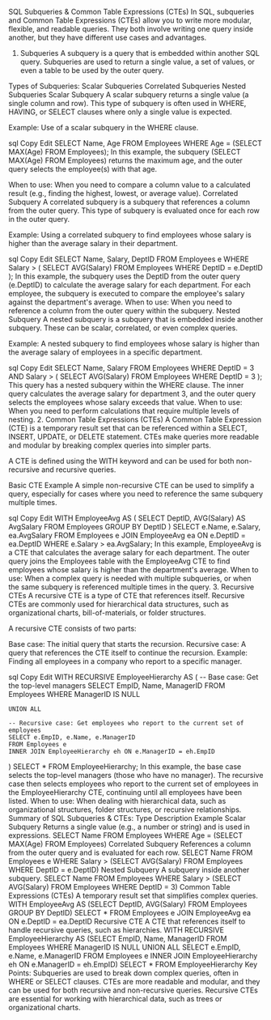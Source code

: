 SQL Subqueries & Common Table Expressions (CTEs)
In SQL, subqueries and Common Table Expressions (CTEs) allow you to write more modular, flexible, and readable queries. They both involve writing one query inside another, but they have different use cases and advantages.

1. Subqueries
A subquery is a query that is embedded within another SQL query. Subqueries are used to return a single value, a set of values, or even a table to be used by the outer query.

Types of Subqueries:
Scalar Subqueries
Correlated Subqueries
Nested Subqueries
Scalar Subquery
A scalar subquery returns a single value (a single column and row). This type of subquery is often used in WHERE, HAVING, or SELECT clauses where only a single value is expected.

Example: Use of a scalar subquery in the WHERE clause.

sql
Copy
Edit
SELECT Name, Age 
FROM Employees
WHERE Age = (SELECT MAX(Age) FROM Employees);
In this example, the subquery (SELECT MAX(Age) FROM Employees) returns the maximum age, and the outer query selects the employee(s) with that age.

When to use:
When you need to compare a column value to a calculated result (e.g., finding the highest, lowest, or average value).
Correlated Subquery
A correlated subquery is a subquery that references a column from the outer query. This type of subquery is evaluated once for each row in the outer query.

Example: Using a correlated subquery to find employees whose salary is higher than the average salary in their department.

sql
Copy
Edit
SELECT Name, Salary, DeptID 
FROM Employees e
WHERE Salary > (
    SELECT AVG(Salary) 
    FROM Employees 
    WHERE DeptID = e.DeptID
);
In this example, the subquery uses the DeptID from the outer query (e.DeptID) to calculate the average salary for each department. For each employee, the subquery is executed to compare the employee's salary against the department's average.
When to use:
When you need to reference a column from the outer query within the subquery.
Nested Subquery
A nested subquery is a subquery that is embedded inside another subquery. These can be scalar, correlated, or even complex queries.

Example: A nested subquery to find employees whose salary is higher than the average salary of employees in a specific department.

sql
Copy
Edit
SELECT Name, Salary
FROM Employees
WHERE DeptID = 3
AND Salary > (
    SELECT AVG(Salary)
    FROM Employees
    WHERE DeptID = 3
);
This query has a nested subquery within the WHERE clause. The inner query calculates the average salary for department 3, and the outer query selects the employees whose salary exceeds that value.
When to use:
When you need to perform calculations that require multiple levels of nesting.
2. Common Table Expressions (CTEs)
A Common Table Expression (CTE) is a temporary result set that can be referenced within a SELECT, INSERT, UPDATE, or DELETE statement. CTEs make queries more readable and modular by breaking complex queries into simpler parts.

A CTE is defined using the WITH keyword and can be used for both non-recursive and recursive queries.

Basic CTE Example
A simple non-recursive CTE can be used to simplify a query, especially for cases where you need to reference the same subquery multiple times.

sql
Copy
Edit
WITH EmployeeAvg AS (
    SELECT DeptID, AVG(Salary) AS AvgSalary
    FROM Employees
    GROUP BY DeptID
)
SELECT e.Name, e.Salary, ea.AvgSalary
FROM Employees e
JOIN EmployeeAvg ea ON e.DeptID = ea.DeptID
WHERE e.Salary > ea.AvgSalary;
In this example, EmployeeAvg is a CTE that calculates the average salary for each department. The outer query joins the Employees table with the EmployeeAvg CTE to find employees whose salary is higher than the department's average.
When to use:
When a complex query is needed with multiple subqueries, or when the same subquery is referenced multiple times in the query.
3. Recursive CTEs
A recursive CTE is a type of CTE that references itself. Recursive CTEs are commonly used for hierarchical data structures, such as organizational charts, bill-of-materials, or folder structures.

A recursive CTE consists of two parts:

Base case: The initial query that starts the recursion.
Recursive case: A query that references the CTE itself to continue the recursion.
Example: Finding all employees in a company who report to a specific manager.

sql
Copy
Edit
WITH RECURSIVE EmployeeHierarchy AS (
    -- Base case: Get the top-level managers
    SELECT EmpID, Name, ManagerID
    FROM Employees
    WHERE ManagerID IS NULL
    
    UNION ALL
    
    -- Recursive case: Get employees who report to the current set of employees
    SELECT e.EmpID, e.Name, e.ManagerID
    FROM Employees e
    INNER JOIN EmployeeHierarchy eh ON e.ManagerID = eh.EmpID
)
SELECT * FROM EmployeeHierarchy;
In this example, the base case selects the top-level managers (those who have no manager). The recursive case then selects employees who report to the current set of employees in the EmployeeHierarchy CTE, continuing until all employees have been listed.
When to use:
When dealing with hierarchical data, such as organizational structures, folder structures, or recursive relationships.
Summary of SQL Subqueries & CTEs:
Type	Description	Example
Scalar Subquery	Returns a single value (e.g., a number or string) and is used in expressions.	SELECT Name FROM Employees WHERE Age = (SELECT MAX(Age) FROM Employees)
Correlated Subquery	References a column from the outer query and is evaluated for each row.	SELECT Name FROM Employees e WHERE Salary > (SELECT AVG(Salary) FROM Employees WHERE DeptID = e.DeptID)
Nested Subquery	A subquery inside another subquery.	SELECT Name FROM Employees WHERE Salary > (SELECT AVG(Salary) FROM Employees WHERE DeptID = 3)
Common Table Expressions (CTEs)	A temporary result set that simplifies complex queries.	WITH EmployeeAvg AS (SELECT DeptID, AVG(Salary) FROM Employees GROUP BY DeptID) SELECT * FROM Employees e JOIN EmployeeAvg ea ON e.DeptID = ea.DeptID
Recursive CTE	A CTE that references itself to handle recursive queries, such as hierarchies.	WITH RECURSIVE EmployeeHierarchy AS (SELECT EmpID, Name, ManagerID FROM Employees WHERE ManagerID IS NULL UNION ALL SELECT e.EmpID, e.Name, e.ManagerID FROM Employees e INNER JOIN EmployeeHierarchy eh ON e.ManagerID = eh.EmpID) SELECT * FROM EmployeeHierarchy
Key Points:
Subqueries are used to break down complex queries, often in WHERE or SELECT clauses.
CTEs are more readable and modular, and they can be used for both recursive and non-recursive queries.
Recursive CTEs are essential for working with hierarchical data, such as trees or organizational charts.



